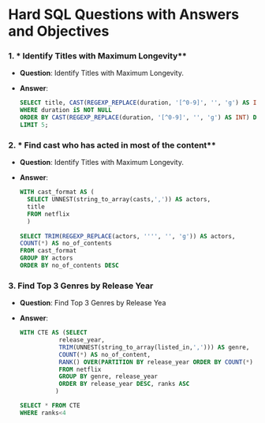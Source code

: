<h1>Hard SQL Questions with Answers and Objectives </h1>


### 1. * Identify Titles with Maximum Longevity**

- **Question**:  Identify Titles with Maximum Longevity.

- **Answer**:
  ```sql
  SELECT title, CAST(REGEXP_REPLACE(duration, '[^0-9]', '', 'g') AS INT) FROM netflix
  WHERE duration iS NOT NULL	
  ORDER BY CAST(REGEXP_REPLACE(duration, '[^0-9]', '', 'g') AS INT) DESC 
  LIMIT 5;
  ```
    



### 2. * Find cast who has acted in most of the content**

- **Question**:  Identify Titles with Maximum Longevity.

- **Answer**:
  ```sql
  WITH cast_format AS (
  	SELECT UNNEST(string_to_array(casts,',')) AS actors, 
  	title 
  	FROM netflix
  	)
  	
  SELECT TRIM(REGEXP_REPLACE(actors, '''', '', 'g')) AS actors,
  COUNT(*) AS no_of_contents
  FROM cast_format
  GROUP BY actors
  ORDER BY no_of_contents DESC
  ```
    


### 3. **Find Top 3 Genres by Release Year**

- **Question**: Find Top 3 Genres by Release Yea

- **Answer**:
  ```sql
  WITH CTE AS (SELECT 
  			 release_year,
  			 TRIM(UNNEST(string_to_array(listed_in,','))) AS genre,
  			 COUNT(*) AS no_of_content,
  			 RANK() OVER(PARTITION BY release_year ORDER BY COUNT(*) DESC) AS ranks
  			 FROM netflix 
  			 GROUP BY genre, release_year 
  			 ORDER BY release_year DESC, ranks ASC 
  			)
  
  SELECT * FROM CTE
  WHERE ranks<4
  ```
    

